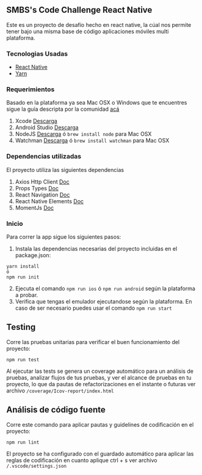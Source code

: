 ## SMBS's Code Challenge React Native

Este es un proyecto de desafío hecho en react native, la cúal nos permite tener bajo una misma base de código aplicaciones móviles multi plataforma.

### Tecnologias Usadas

- [React Native](https://reactnative.dev/)
- [Yarn](https://yarnpkg.com/)

### Requerimientos

Basado en la plataforma ya sea Mac OSX o Windows que te encuentres sigue la guía descripta por la comunidad [acá](https://reactnative.dev/docs/0.60/getting-started)

1. Xcode [Descarga](https://developer.apple.com/xcode/downloads/)
2. Android Studio [Descarga](https://developer.android.com/studio)
3. NodeJS [Descarga](https://nodejs.org/es/) ó `brew install node` para Mac OSX
4. Watchman [Descarga](https://facebook.github.io/watchman/docs/install.html) ó `brew install watchman` para Mac OSX

### Dependencias utilizadas

El proyecto utiliza las siguientes dependencias

1. Axios Http Client [Doc](https://github.com/axios/axios)
2. Props Types [Doc](https://github.com/facebook/prop-types)
3. React Navigation [Doc](https://reactnavigation.org/docs/getting-started/)
4. React Native Elements [Doc](https://react-native-elements.github.io/react-native-elements/docs/)
5. MomentJs [Doc](https://momentjs.com/)

### Inicio

Para correr la app sigue los siguientes pasos:

1. Instala las dependencias necesarias del proyecto incluidas en el package.json:

```
yarn install
ó
npm run init
```

2. Ejecuta el comando `npm run ios` ó `npm run android` según la plataforma a probar.
3. Verifica que tengas el emulador ejecutandose según la plataforma. En caso de ser necesario puedes usar el comando `npm run start`

## Testing

Corre las pruebas unitarias para verificar el buen funcionamiento del proyecto:

```
npm run test
```

Al ejecutar las tests se genera un coverage automático para un análisis de pruebas, analizar flujos de tus pruebas, y ver el alcance de pruebas en tu proyecto, lo que da pautas de refactorizaciones en el instante o futuras
ver archivo `/coverage/Icov-report/index.html`

## Análisis de código fuente

Corre este comando para aplicar pautas y guidelines de codificación en el proyecto:

```
npm run lint
```

El proyecto se ha configurado con el guardado automático para aplicar las reglas de codificación en cuanto aplique ctrl + s
ver archivo `/.vscode/settings.json`

